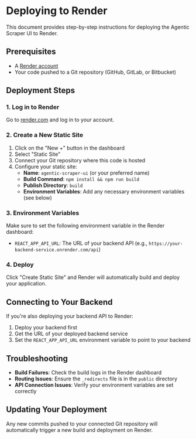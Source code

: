# Deploying to Render

This document provides step-by-step instructions for deploying the Agentic Scraper UI to Render.

## Prerequisites

- A [Render account](https://render.com/)
- Your code pushed to a Git repository (GitHub, GitLab, or Bitbucket)

## Deployment Steps

### 1. Log in to Render

Go to [render.com](https://render.com/) and log in to your account.

### 2. Create a New Static Site

1. Click on the "New +" button in the dashboard
2. Select "Static Site"
3. Connect your Git repository where this code is hosted
4. Configure your static site:
   - **Name**: `agentic-scraper-ui` (or your preferred name)
   - **Build Command**: `npm install && npm run build`
   - **Publish Directory**: `build`
   - **Environment Variables**: Add any necessary environment variables (see below)

### 3. Environment Variables

Make sure to set the following environment variable in the Render dashboard:

- `REACT_APP_API_URL`: The URL of your backend API (e.g., `https://your-backend-service.onrender.com/api`)

### 4. Deploy

Click "Create Static Site" and Render will automatically build and deploy your application.

## Connecting to Your Backend

If you're also deploying your backend API to Render:

1. Deploy your backend first
2. Get the URL of your deployed backend service
3. Set the `REACT_APP_API_URL` environment variable to point to your backend

## Troubleshooting

- **Build Failures**: Check the build logs in the Render dashboard
- **Routing Issues**: Ensure the `_redirects` file is in the `public` directory
- **API Connection Issues**: Verify your environment variables are set correctly

## Updating Your Deployment

Any new commits pushed to your connected Git repository will automatically trigger a new build and deployment on Render.
